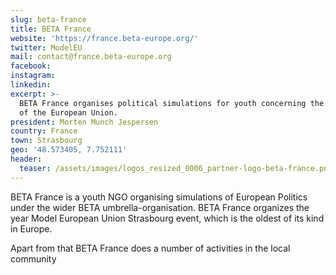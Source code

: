 ```yaml
---
slug: beta-france
title: BETA France
website: 'https://france.beta-europe.org/'
twitter: ModelEU
mail: contact@france.beta-europe.org
facebook:
instagram:
linkedin:
excerpt: >-
  BETA France organises political simulations for youth concerning the workings
  of the European Union.
president: Morten Munch Jespersen
country: France
town: Strasbourg
geo: '48.573405, 7.752111'
header:
  teaser: /assets/images/logos_resized_0006_partner-logo-beta-france.png
---
```

BETA France is a youth NGO organising simulations of European Politics under the wider BETA umbrella-organisation. BETA France organizes the year Model European Union Strasbourg event, which is the oldest of its kind in Europe.



Apart from that BETA France does a number of activities in the local community
